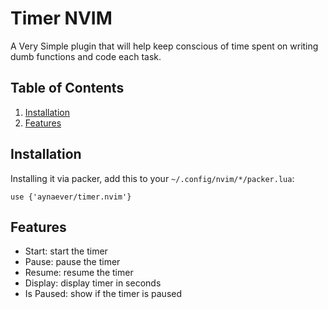 # Timer NVIM
A Very Simple plugin that will help keep conscious of time spent on writing dumb functions and code each task.

## Table of Contents
1. [Installation](#Installation)
2. [Features](#Features)

## Installation
Installing it via packer, add this to your `~/.config/nvim/*/packer.lua`:  
```
use {'aynaever/timer.nvim'}
```

## Features
- Start: start the timer
- Pause: pause the timer
- Resume: resume the timer
- Display: display timer in seconds
- Is Paused: show if the timer is paused
